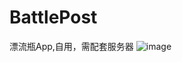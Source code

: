 # BattlePost
漂流瓶App,自用，需配套服务器
 ![image](https://wx3.sinaimg.cn/mw1024/006T7fynly1gu72azdqfyj30u01sctdg.jpg)
